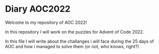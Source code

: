 # Diary AOC2022

Welcome to my repository of AOC 2022!

In this repository I will work on the puzzles for Advent of Code 2022.

In this file I will write about the challanges i will face during the 25 days of AOC and how i managed to solve them (or not, who knows, right?)